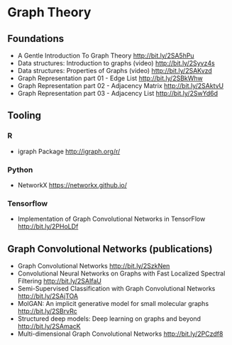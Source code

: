 # Graph Theory 

## Foundations
* A Gentle Introduction To Graph Theory http://bit.ly/2SA5hPu
* Data structures: Introduction to graphs (video) http://bit.ly/2Syvz4s
* Data structures: Properties of Graphs (video) http://bit.ly/2SAKvzd
* Graph Representation part 01 - Edge List http://bit.ly/2SBkWhw
* Graph Representation part 02 - Adjacency Matrix http://bit.ly/2SAktvU
* Graph Representation part 03 - Adjacency List http://bit.ly/2SwYd6d

## Tooling
### R
* igraph Package http://igraph.org/r/
### Python
* NetworkX https://networkx.github.io/
### Tensorflow
* Implementation of Graph Convolutional Networks in TensorFlow http://bit.ly/2PHoLDf

## Graph Convolutional Networks (publications)
* Graph Convolutional Networks http://bit.ly/2SzkNen
* Convolutional Neural Networks on Graphs with Fast Localized Spectral Filtering http://bit.ly/2SAIfaU
* Semi-Supervised Classification with Graph Convolutional Networks http://bit.ly/2SAjTOA
* MolGAN: An implicit generative model for small molecular graphs http://bit.ly/2SBrvRc
* Structured deep models: Deep learning on graphs and beyond http://bit.ly/2SAmacK
* Multi-dimensional Graph Convolutional Networks http://bit.ly/2PCzdf8
